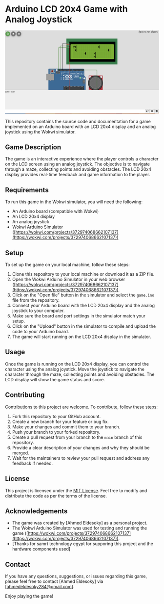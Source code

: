# Arduino LCD 20x4 Game with Analog Joystick
![Access Control System](https://github.com/ahmed-eldesoky284/Arduino-LCD-20x4-Game-with-Analog-Joystick/blob/main/Capture.PNG)



This repository contains the source code and documentation for a game implemented on an Arduino board with an LCD 20x4 display and an analog joystick using the Wokwi simulator.

## Game Description

The game is an interactive experience where the player controls a character on the LCD screen using an analog joystick. The objective is to navigate through a maze, collecting points and avoiding obstacles. The LCD 20x4 display provides real-time feedback and game information to the player.

## Requirements

To run this game in the Wokwi simulator, you will need the following:

- An Arduino board (compatible with Wokwi)
- An LCD 20x4 display
- An analog joystick
- Wokwi Arduino Simulator ([https://wokwi.com/projects/372974068662107137](https://wokwi.com/projects/372974068662107137))

## Setup

To set up the game on your local machine, follow these steps:

1. Clone this repository to your local machine or download it as a ZIP file.
1. Open the Wokwi Arduino Simulator in your web browser ([https://wokwi.com/projects/372974068662107137](https://wokwi.com/projects/372974068662107137)).
1. Click on the "Open file" button in the simulator and select the `game.ino` file from the repository.
1. Connect your Arduino board with the LCD 20x4 display and the analog joystick to your computer.
1. Make sure the board and port settings in the simulator match your setup.
1. Click on the "Upload" button in the simulator to compile and upload the code to your Arduino board.
1. The game will start running on the LCD 20x4 display in the simulator.

## Usage

Once the game is running on the LCD 20x4 display, you can control the character using the analog joystick. Move the joystick to navigate the character through the maze, collecting points and avoiding obstacles. The LCD display will show the game status and score.

## Contributing

Contributions to this project are welcome. To contribute, follow these steps:

1. Fork this repository to your GitHub account.
1. Create a new branch for your feature or bug fix.
1. Make your changes and commit them to your branch.
1. Push your branch to your forked repository.
1. Create a pull request from your branch to the `main` branch of this repository.
1. Provide a clear description of your changes and why they should be merged.
1. Wait for the maintainers to review your pull request and address any feedback if needed.

## License

This project is licensed under the [MIT License](LICENSE). Feel free to modify and distribute the code as per the terms of the license.

## Acknowledgements

- The game was created by \[Ahmed Eldesoky\] as a personal project.
- The Wokwi Arduino Simulator was used for testing and running the game ([https://wokwi.com/projects/372974068662107137](https://wokwi.com/projects/372974068662107137)).
- \[Thanks for samrt technology egypt for supporing this project and the hardware components used\]

## Contact

If you have any questions, suggestions, or issues regarding this game, please feel free to contact \[Ahmed Eldesoky\] via \[ahmedeldesoky284@gmail.com\].

Enjoy playing the game!
